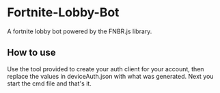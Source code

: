# Fortnite-Lobby-Bot
A fortnite lobby bot powered by the FNBR.js library.



## How to use

Use the tool provided to create your auth client for your account, then replace the values in deviceAuth.json with what was generated.
Next you start the cmd file and that's it.
